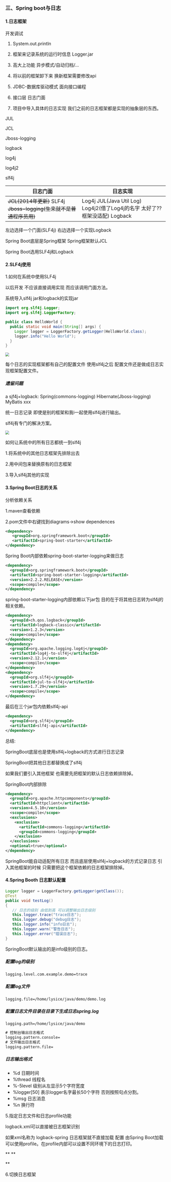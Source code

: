 ### 三、Spring boot与日志

#### 1.日志框架

开发调试

1. System.out.println
2. 框架来记录系统的运行时信息 Logger.jar
3. 高大上功能 异步模式/自动归档/...
4. 将以前的框架卸下来 换新框架需要修改api
5. JDBC-数据库驱动模式 面向接口编程   

1. 接口层 日志门面
2. 项目中导入具体的日志实现 我们之前的日志框架都是实现的抽象层的东西。

JUL

JCL

Jboss-logging

logback

log4j

log4j2

slf4j



| 日志门面                                                     | 日志实现                                                     |
| ------------------------------------------------------------ | ------------------------------------------------------------ |
| ~~JCL(2014年更新)~~        SLF4j        ~~Jboss-logging(生来就不是普通程序员用)~~ | Log4j JUL(Java Util Log) Log4j2(借了Log4j的名字 太好了?? 框架没适配) Logback |

左边选择一个门面(SLF4j) 右边选择一个实现Logback

Spring Boot底层是Spring框架 Spring框架默认JCL

Spring Boot选用SLF4j和Logback



#### 2.SLF4j使用

1.如何在系统中使用SLF4j

以后开发 不应该直接调用实现 而应该调用门面方法。

系统导入slf4j jar和logback的实现jar

```Java
import org.slf4j.Logger;
import org.slf4j.LoggerFactory;

public class HelloWorld {
  public static void main(String[] args) {
    Logger logger = LoggerFactory.getLogger(HelloWorld.class);
    logger.info("Hello World");
  }
}
```

<img src="/home/zhao/notes/images/concrete-bindings.png" style="zoom:75%;" />



每个日志的实现框架都有自己的配置文件 使用slf4j之后 配置文件还是做成日志实现框架配置文件。



##### 遗留问题

a sjf4j+logback: Spring(commons-logging) Hibernate(Jboss-logging) MyBatis xxx

统一日志记录 即使是别的框架和我i一起使用slf4j进行输出。

slf4j有专门的解决方案。

<img src="/home/zhao/notes/images/legacy.png" style="zoom:75%;" />

如何让系统中的所有日志都统一到slf4j

1.将系统中的其他日志框架先排除出去

2.用中间包来替换原有的日志框架

3.导入slf4j其他的实现



#### 3.Spring Boot日志的关系

分析依赖关系

1.maven查看依赖

2.pom文件中右键找到diagrams->show dependences

```xml
<dependency>
   <groupId>org.springframework.boot</groupId>
   <artifactId>spring-boot-starter</artifactId>
</dependency>
```

Spring Boot内部依赖spring-boot-starter-logging来做日志

```xml
<dependency>
  <groupId>org.springframework.boot</groupId>
  <artifactId>spring-boot-starter-logging</artifactId>
  <version>2.2.2.RELEASE</version>
  <scope>compile</scope>
</dependency>
```

spring-boot-starter-logging内部依赖以下jar包 目的在于将其他日志转为slf4j的相关依赖。

```xml
<dependency>
  <groupId>ch.qos.logback</groupId>
  <artifactId>logback-classic</artifactId>
  <version>1.2.3</version>
  <scope>compile</scope>
</dependency>
<dependency>
  <groupId>org.apache.logging.log4j</groupId>
  <artifactId>log4j-to-slf4j</artifactId>
  <version>2.12.1</version>
  <scope>compile</scope>
</dependency>
<dependency>
  <groupId>org.slf4j</groupId>
  <artifactId>jul-to-slf4j</artifactId>
  <version>1.7.29</version>
  <scope>compile</scope>
</dependency>
```

最后在三个jar包内依赖slf4j-api

```xml
<dependency>
  <groupId>org.slf4j</groupId>
  <artifactId>slf4j-api</artifactId>
</dependency>
```

总结:

SpringBoot底层也是使用slf4j+logback的方式进行日志记录

SpringBoot把其他日志都替换成了slf4j

如果我们要引入其他框架 也需要先把框架的默认日志依赖排除掉。

SpringBoot内部排除

```xml
<dependency>
  <groupId>org.apache.httpcomponents</groupId>
  <artifactId>httpclient</artifactId>
  <version>4.5.10</version>
  <scope>compile</scope>
  <exclusions>
    <exclusion>
      <artifactId>commons-logging</artifactId>
      <groupId>commons-logging</groupId>
    </exclusion>
  </exclusions>
  <optional>true</optional>
</dependency>
```

SpringBoot能自动适配所有日志 而且底层使用slf4j+logback的方式记录日志 引入其他框架的时候 只需要把这个框架依赖的日志框架排除掉。



#### 4.Spring Booth 日志默认配置



```Java
Logger logger = LoggerFactory.getLogger(getClass());
@Test
public void testLog()
{
   // 日志的级别 由低到高 可以调整输出日志级别
   this.logger.trace("trace日志");
   this.logger.debug("debug日志");
   this.logger.info("info日志");
   this.logger.warn("警告日志");
   this.logger.error("错误日志");
}
```

SpringBoot默认输出的是info级别的日志。

##### 配置log的级别

```XML
logging.level.com.example.demo=trace
```

##### 配置log文件

```xml
logging.file=/home/lysice/java/demo/demo.log
```

##### 配置日志文件目录在目录下生成日志spring.log

```
logging.path=/home/lysice/java/demo
```

```xml
# 控制台输出日志格式
logging.pattern.console=
# 文件输出日志格式
logging.pattern.file=
```

##### 日志输出格式 

- %d           日期时间
- %thread  线程名
- %-5level  级别从左显示5个字符宽度
- %logger[50] 表示logger名字最长50个字符 否则按照句点分割。
- %msg 日志消息
- %n       换行符

5.指定日志文件和日志profile功能

logback.xml可以直接被日志框架识别

如果xml名称为 logback-spring 日志框架就不直接加载 配置 由Spring Boot加载 可以使用profile。在profile内部可以设置不同环境下的日志打印。

<springProfile name="staging">    ** </springProfile> <springProfile name="dev | staging">    ** </springProfile> 

<springProfile name="!production">    ** </springProfile>

6.切换日志框架



